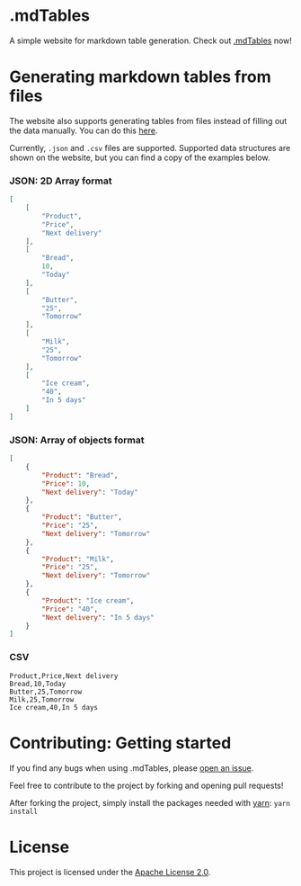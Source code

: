 # .mdTables

A simple website for markdown table generation. Check out [.mdTables](https://mdtables.pages.dev/) now!

# Generating markdown tables from files

The website also supports generating tables from files instead of filling out the data manually. You can do this [here](https://mdtables.pages.dev/from-file).

Currently, `.json` and `.csv` files are supported. Supported data structures are shown on the website, but you can find a copy of the examples below.

### JSON: 2D Array format

```json
[
    [
        "Product",
        "Price",
        "Next delivery"
    ],
    [
        "Bread",
        10,
        "Today"
    ],
    [
        "Butter",
        "25",
        "Tomorrow"
    ],
    [
        "Milk",
        "25",
        "Tomorrow"
    ],
    [
        "Ice cream",
        "40",
        "In 5 days"
    ]
]
```

### JSON: Array of objects format

```json
[
    {
        "Product": "Bread",
        "Price": 10,
        "Next delivery": "Today"
    },
    {
        "Product": "Butter",
        "Price": "25",
        "Next delivery": "Tomorrow"
    },
    {
        "Product": "Milk",
        "Price": "25",
        "Next delivery": "Tomorrow"
    },
    {
        "Product": "Ice cream",
        "Price": "40",
        "Next delivery": "In 5 days"
    }
]
```

### CSV

```csv
Product,Price,Next delivery
Bread,10,Today
Butter,25,Tomorrow
Milk,25,Tomorrow
Ice cream,40,In 5 days
```

# Contributing: Getting started

If you find any bugs when using .mdTables, please [open an issue](https://github.com/ZeroWave022/mdtables/issues/new).

Feel free to contribute to the project by forking and opening pull requests!

After forking the project, simply install the packages needed with [yarn](https://yarnpkg.com/): `yarn install`

# License

This project is licensed under the [Apache License 2.0](https://github.com/ZeroWave022/mdtables/blob/main/LICENSE).
